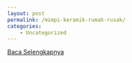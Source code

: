 ```yaml
---
layout: post
permalink: /mimpi-keramik-rumah-rusak/
categories:
    - Uncategorized
---
```


[Baca Selengkapnya](/08)